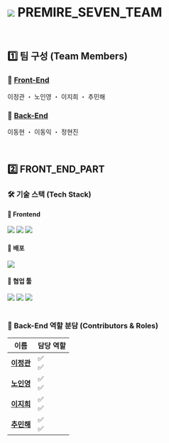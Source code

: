 # <img src="https://avatars.githubusercontent.com/u/219304290?s=48&v=4"> PREMIRE_SEVEN_TEAM

<br>

## 1️⃣ 팀 구성 (Team Members)

### 🔹 [Front-End](https://github.com/PREMIER-SEVEN-TEAM/ps_frontend)

이정관 ・ 노인영 ・ 이지희 ・ 추민해

### 🔹 [Back-End](https://github.com/PREMIER-SEVEN-TEAM/ps_backend)

이동현 ・ 이동익 ・ 정현진
<br>

<br>

## 2️⃣ FRONT_END_PART

### 🛠️ 기술 스택 (Tech Stack)

#### 🔹 Frontend

<img src="https://img.shields.io/badge/TypeScript-3178C6?style=for-the-badge&logo=typescript&logoColor=white"/> <img src="https://img.shields.io/badge/React-61DAFB?style=for-the-badge&logo=react&logoColor=black"/> <img src="https://img.shields.io/badge/Redux-764ABC?style=for-the-badge&logo=redux&logoColor=white"/>

#### 🔹 배포


<img src="https://img.shields.io/badge/Vercel-000000?style=for-the-badge&logo=vercel&logoColor=white"/>


#### 🔹 협업 툴

<img src="https://img.shields.io/badge/Git-F05032?style=for-the-badge&logo=git&logoColor=white"/> <img src="https://img.shields.io/badge/GitHub-181717?style=for-the-badge&logo=github&logoColor=white"/> <img src="https://img.shields.io/badge/Notion-000000?style=for-the-badge&logo=notion&logoColor=white"/>
<br><br>

### 👥 Back-End 역할 분담 (Contributors & Roles)

| 이름                                          | 담당 역할 |
| --------------------------------------------- | --------- |
| [**이정관**](https://github.com/LEEJUNGKWAN1) | ✅ <br>✅ |
| [**노인영**](https://github.com/ines2131)     | ✅ <br>✅ |
| [**이지희**](https://github.com/heeji9290)    | ✅ <br>✅ |
| [**추민해**](https://github.com/minechoo)     | ✅ <br>✅ |
